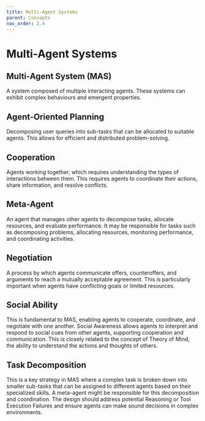 ```yaml
---
title: Multi-Agent Systems
parent: Concepts
nav_order: 2.4
---
```


# Multi-Agent Systems

## Multi-Agent System (MAS)
A system composed of multiple interacting agents. These systems can exhibit complex behaviours and emergent properties.

## Agent-Oriented Planning
Decomposing user queries into sub-tasks that can be allocated to suitable agents. This allows for efficient and distributed problem-solving.

## Cooperation
Agents working together, which requires understanding the types of interactions between them. This requires agents to coordinate their actions, share information, and resolve conflicts.

## Meta-Agent
An agent that manages other agents to decompose tasks, allocate resources, and evaluate performance. It may be responsible for tasks such as decomposing problems, allocating resources, monitoring performance, and coordinating activities.

## Negotiation
A process by which agents communicate offers, counteroffers, and arguments to reach a mutually acceptable agreement. This is particularly important when agents have conflicting goals or limited resources.

## Social Ability 
This is fundamental to MAS, enabling agents to cooperate, coordinate, and negotiate with one another. Social Awareness allows agents to interpret and respond to social cues from other agents, supporting cooperation and communication. This is closely related to the concept of Theory of Mind, the ability to understand the actions and thoughts of others.

## Task Decomposition 
This is a key strategy in MAS where a complex task is broken down into smaller sub-tasks that can be assigned to different agents based on their specialized skills. A meta-agent might be responsible for this decomposition and coordination. The design should address potential Reasoning or Tool Execution Failures and ensure agents can make sound decisions in complex environments.